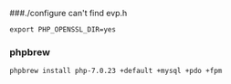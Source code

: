 ###./configure can't find evp.h

    export PHP_OPENSSL_DIR=yes

### phpbrew

    phpbrew install php-7.0.23 +default +mysql +pdo +fpm